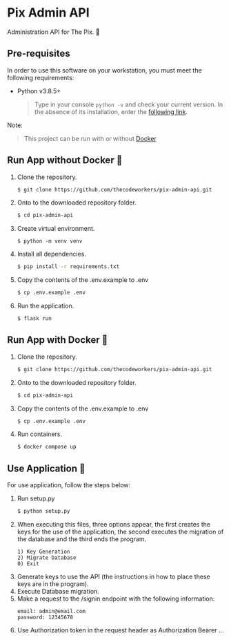 # Pix Admin API

Administration API for The Pix. 👾

## Pre-requisites

In order to use this software on your workstation, you must meet the following requirements:

- Python v3.8.5+
  > Type in your console `python -v` and check your current version. In the absence of its installation, enter the [following link](https://www.python.org/downloads/).

Note:
  > This project can be run with or without [Docker](https://www.docker.com/)

## Run App without Docker 🐍

1. Clone the repository.
   ```sh
   $ git clone https://github.com/thecodeworkers/pix-admin-api.git
   ```
2. Onto to the downloaded repository folder.
   ```sh
   $ cd pix-admin-api
   ```
3. Create virtual environment.
    ```
    $ python -m venv venv
    ```
4. Install all dependencies.
   ```sh
   $ pip install -r requirements.txt
   ```
5. Copy the contents of the .env.example to .env
   ```sh
   $ cp .env.example .env
   ```
6. Run the application.
   ```sh
   $ flask run
   ```

## Run App with Docker 🐋

1. Clone the repository.
   ```sh
   $ git clone https://github.com/thecodeworkers/pix-admin-api.git
   ```
2. Onto to the downloaded repository folder.
   ```sh
   $ cd pix-admin-api
   ```
3. Copy the contents of the .env.example to .env
   ```sh
   $ cp .env.example .env
   ```
5. Run containers.
   ```sh
   $ docker compose up
   ```

## Use Application 🚀

For use application, follow the steps below:

1. Run setup.py
    ```sh
    $ python setup.py
    ```
2. When executing this files, three options appear, the first creates the keys for the use of the application, the second executes the migration of the database and the third ends the program.
    ```
    1) Key Generation 
    2) Migrate Database 
    0) Exit 
    ```
3. Generate keys to use the API (the instructions in how to place these keys are in the program).
4. Execute Database migration.
5. Make a request to the /signin endpoint with the following information:
    ```
    email: admin@email.com
    password: 12345678
    ```
6. Use Authorization token in the request header as Authorization Bearer ...
